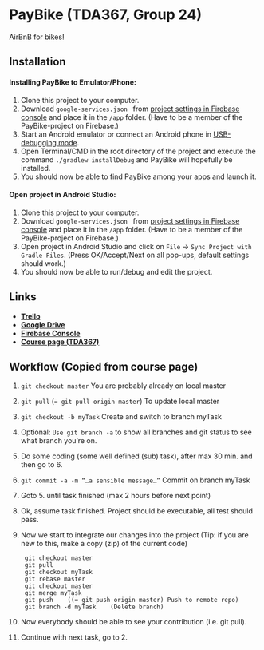 # PayBike (TDA367, Group 24)
AirBnB for bikes!
## Installation

#### Installing PayBike to Emulator/Phone:
1. Clone this project to your computer.
2. Download ```google-services.json ``` from [project settings in Firebase console](https://console.firebase.google.com/project/paybike-f5a13/settings/general/android:tda367.paybike) and place it in the ```/app``` folder. (Have to be a member of the PayBike-project on Firebase.)
3. Start an Android emulator or connect an Android phone in [USB-debugging mode](https://developer.android.com/studio/run/device).
4. Open Terminal/CMD in the root directory of the project and execute the command ```./gradlew installDebug``` and PayBike will hopefully be installed.
5. You should now be able to find PayBike among your apps and launch it.

#### Open project in Android Studio:
1. Clone this project to your computer.
2. Download ```google-services.json ``` from [project settings in Firebase console](https://console.firebase.google.com/project/paybike-f5a13/settings/general/android:tda367.paybike) and place it in the ```/app``` folder. (Have to be a member of the PayBike-project on Firebase.)
3. Open project in Android Studio and click on ```File``` &rarr; ```Sync Project with Gradle Files```. (Press OK/Accept/Next on all pop-ups, default settings should work.)
4. You should now be able to run/debug and edit the project.
## Links
* [**Trello**](https://trello.com/b/hgos5Guu/eda367-payride)
* [**Google Drive**](https://drive.google.com/drive/folders/1UGm1TVGUnyhd5HZt6wGgRpqhehPjBxv0)
* [**Firebase Console**](https://console.firebase.google.com/project/paybike-f5a13/overview)
* [**Course page (TDA367)**](http://www.cse.chalmers.se/edu/course/tda367/)
## Workflow (Copied from course page)
1. ```git checkout master``` You are probably already on local master
2. ```git pull``` (```= git pull origin master```) To update local master
3. ```git checkout -b myTask``` Create and switch to branch myTask
4. Optional: ```Use git branch -a``` to show all branches and git status to see what branch you’re on.
5. Do some coding (some well defined (sub) task), after max 30 min. and then go to 6.
6. ```git commit -a -m “…a sensible message…”``` Commit on branch myTask
7. Goto 5. until task finished (max 2 hours before next point)
8. Ok, assume task finished. Project should be executable, all test should pass.
9. Now we start to integrate our changes into the project (Tip: if you are new to this, make a copy (zip) of the current code)

        git checkout master
        git pull
        git checkout myTask
        git rebase master
        git checkout master
        git merge myTask
        git push    ((= git push origin master) Push to remote repo)
        git branch -d myTask    (Delete branch)
10. Now everybody should be able to see your contribution (i.e. git pull).
11. Continue with next task, go to 2.
